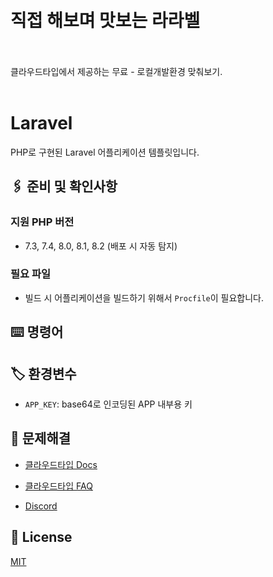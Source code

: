 <br/>
<br/>

# 직접 해보며 맛보는 라라벨
<br/>
<br/>
클라우드타입에서 제공하는 무료 - 로컬개발환경 맞춰보기. <br/><br/>

# Laravel
 
PHP로 구현된 Laravel 어플리케이션 템플릿입니다.

## 🖇️ 준비 및 확인사항

### 지원 PHP 버전
- 7.3, 7.4, 8.0, 8.1, 8.2 (배포 시 자동 탐지)

### 필요 파일
- 빌드 시 어플리케이션을 빌드하기 위해서 `Procfile`이 필요합니다.

## ⌨️ 명령어


## 🏷️ 환경변수
- `APP_KEY`: base64로 인코딩된 APP 내부용 키 

## 💬 문제해결

- [클라우드타입 Docs](https://docs.cloudtype.io/)

- [클라우드타입 FAQ](https://help.cloudtype.io/guide/faq)

- [Discord](https://discord.gg/U7HX4BA6hu)


## 📄 License

[MIT](https://github.com/laravel/laravel#readme)
